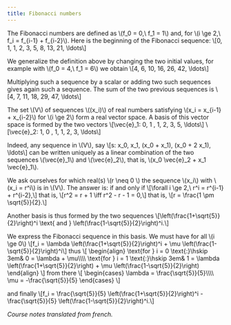 ```yaml
---
title: Fibonacci numbers
---
```


The Fibonacci numbers are defined as \\(f\_0 = 0,\\ f\_1 = 1\\) and, for \\(i \\ge
2,\\ f\_i = f\_{i-1} + f\_{i-2}\\). Here is the beginning of the Fibonacci sequence:
\\[0, 1, 1, 2, 3, 5, 8, 13, 21, \\ldots\\]

We generalize the definition above by changing the two initial values, for
example with \\(f\_0 = 4,\\ f\_1 = 6\\) we obtain
\\[4, 6, 10, 16, 26, 42, \\ldots\\]

Multiplying such a sequence by a scalar or adding two such sequences gives
again such a sequence. The sum of the two previous sequences is
\\[4, 7, 11, 18, 29, 47, \\ldots\\]

The set \\(V\\) of sequences \\((x\_i)\\) of real numbers satisfying
\\(x\_i = x\_{i-1} + x\_{i-2}\\) for \\(i \\ge 2\\) form a real vector space. A
basis of this vector space is formed by the two vectors
\\[\\vec{e}\_1: 0, 1 , 1, 2, 3, 5, \\ldots\\]
\\[\\vec{e}\_2: 1, 0 , 1, 1, 2, 3, \\ldots\\]

Indeed, any sequence in \\(V\\), say
\\[s: x\_0, x\_1, (x\_0 + x\_1), (x\_0 + 2 x\_1), \\ldots\\]
can be written uniquely as a linear combination of the two sequences
\\(\\vec{e}\_1\\) and \\(\\vec{e}\_2\\), that is,
\\(x\_0 \\vec{e}\_2 + x\_1 \\vec{e}\_1\\).

We ask ourselves for which real(s) \\(r \\neq 0 \\) the sequence \\(x\_i\\)
with \\(x\_i = r^i\\) is in \\(V\\). The answer is: if and only if
\\[\\forall i \\ge 2,\\ r^i = r^{i-1} + r^{i-2},\\]
that is,
\\[r^2 = r + 1 \\iff r^2 - r - 1 = 0,\\]
that is,
\\[r = \\frac{1 \\pm \\sqrt{5}}{2}.\\]

Another basis is thus formed by the two sequences
\\[\\left(\\frac{1+\\sqrt{5}}{2}\\right)^i \\text{ and } \\left(\\frac{1-\\sqrt{5}}{2}\\right)^i.\\]

We express the Fibonacci sequence in this basis. We must have for all \\(i \\ge
0\\)
\\[f\_i = \\lambda \\left(\\frac{1+\\sqrt{5}}{2}\\right)^i + \\mu \\left(\\frac{1-\\sqrt{5}}{2}\\right)^i\\]
thus
\\[
\\begin{align}
\\text{for } i = 0 \\text{:}\\hskip 3em& 0 = \\lambda + \\mu\\\\\\\\
\\text{for } i = 1 \\text{:}\\hskip 3em& 1 = \\lambda \\left(\\frac{1+\\sqrt{5}}{2}\\right) + \\mu \\left(\\frac{1-\\sqrt{5}}{2}\\right)
\\end{align}
\\]
from there
\\[
\\begin{cases}
\\lambda = \\frac{\\sqrt{5}}{5}\\\\\\\\
\\mu = -\\frac{\\sqrt{5}}{5}
\\end{cases}
\\]

and finally
\\[f\_i = \\frac{\\sqrt{5}}{5} \\left(\\frac{1+\\sqrt{5}}{2}\\right)^i - \\frac{\\sqrt{5}}{5} \\left(\\frac{1-\\sqrt{5}}{2}\\right)^i.\\]

*Course notes translated from french.*
